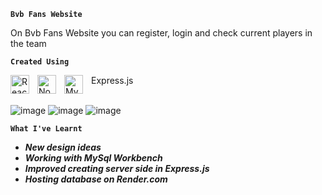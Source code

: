 **`Bvb Fans Website`**

On Bvb Fans Website you can register, login and check current players in the team

**`Created Using`**

<img align="left" alt="React" width="30px" style="padding-right:10px;" src="https://cdn.jsdelivr.net/gh/devicons/devicon/icons/react/react-original.svg" />
<img align="left" alt="Node.js" width="30px" style="padding-right:10px;" src="https://cdn.jsdelivr.net/gh/devicons/devicon/icons/nodejs/nodejs-original.svg" />
<img align="left" alt="Mysql" width="30px" style="padding-right:10px;" src="https://cdn.jsdelivr.net/gh/devicons/devicon/icons/mysql/mysql-original.svg" />
Express.js
<br></br>

![image](https://github.com/KwiecienKamil/bvbClient/assets/125808627/3122d175-8525-492d-b396-4aaf7b149716)
![image](https://github.com/KwiecienKamil/bvbClient/assets/125808627/f0e693af-70fd-436c-99b7-e014fca47d9d)
![image](https://github.com/KwiecienKamil/bvbClient/assets/125808627/db116124-19d2-468a-aeff-cf8e2493010b)

**`What I've Learnt`**
+ ***New design ideas***
+ ***Working with MySql Workbench***
+ ***Improved creating server side in Express.js***
+ ***Hosting database on Render.com***

